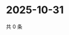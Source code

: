 # 2025-10-31

共 0 条

<!-- BEGIN ZHIHUVIDEO -->
<!-- 最后更新时间 Fri Oct 31 2025 03:09:19 GMT+0800 (China Standard Time) -->

<!-- END ZHIHUVIDEO -->
